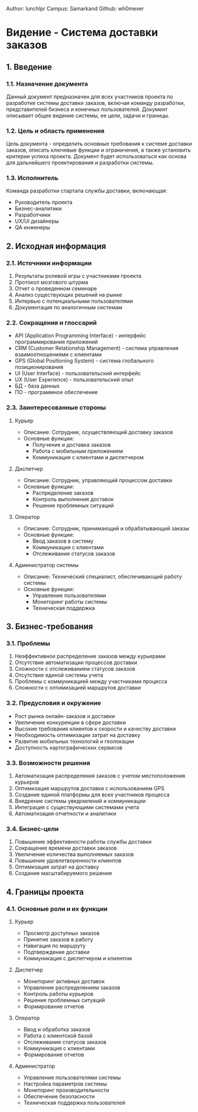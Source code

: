 Author: lunchlpr
Campus: Samarkand
Github: wh0mever

# Видение - Система доставки заказов

## 1. Введение

### 1.1. Назначение документа
Данный документ предназначен для всех участников проекта по разработке системы доставки заказов, включая команду разработки, представителей бизнеса и конечных пользователей. Документ описывает общее видение системы, ее цели, задачи и границы.

### 1.2. Цель и область применения
Цель документа - определить основные требования к системе доставки заказов, описать ключевые функции и ограничения, а также установить критерии успеха проекта. Документ будет использоваться как основа для дальнейшего проектирования и разработки системы.

### 1.3. Исполнитель
Команда разработки стартапа службы доставки, включающая:
- Руководитель проекта
- Бизнес-аналитики
- Разработчики
- UX/UI дизайнеры
- QA инженеры

## 2. Исходная информация

### 2.1. Источники информации
1. Результаты ролевой игры с участниками проекта
2. Протокол мозгового штурма
3. Отчет о проведенном семинаре
4. Анализ существующих решений на рынке
5. Интервью с потенциальными пользователями
6. Документация по аналогичным системам

### 2.2. Сокращения и глоссарий
- API (Application Programming Interface) - интерфейс программирования приложений
- CRM (Customer Relationship Management) - система управления взаимоотношениями с клиентами
- GPS (Global Positioning System) - система глобального позиционирования
- UI (User Interface) - пользовательский интерфейс
- UX (User Experience) - пользовательский опыт
- БД - база данных
- ПО - программное обеспечение

### 2.3. Заинтересованные стороны
1. Курьер
   - Описание: Сотрудник, осуществляющий доставку заказов
   - Основные функции:
     - Получение и доставка заказов
     - Работа с мобильным приложением
     - Коммуникация с клиентами и диспетчером

2. Диспетчер
   - Описание: Сотрудник, управляющий процессом доставки
   - Основные функции:
     - Распределение заказов
     - Контроль выполнения доставок
     - Решение проблемных ситуаций

3. Оператор
   - Описание: Сотрудник, принимающий и обрабатывающий заказы
   - Основные функции:
     - Ввод заказов в систему
     - Коммуникация с клиентами
     - Отслеживание статусов заказов

4. Администратор системы
   - Описание: Технический специалист, обеспечивающий работу системы
   - Основные функции:
     - Управление пользователями
     - Мониторинг работы системы
     - Техническая поддержка

## 3. Бизнес-требования

### 3.1. Проблемы
1. Неэффективное распределение заказов между курьерами
2. Отсутствие автоматизации процессов доставки
3. Сложности с отслеживанием статусов заказов
4. Отсутствие единой системы учета
5. Проблемы с коммуникацией между участниками процесса
6. Сложности с оптимизацией маршрутов доставки

### 3.2. Предусловия и окружение
- Рост рынка онлайн-заказов и доставки
- Увеличение конкуренции в сфере доставки
- Высокие требования клиентов к скорости и качеству доставки
- Необходимость оптимизации затрат на доставку
- Развитие мобильных технологий и геолокации
- Доступность картографических сервисов

### 3.3. Возможности решения
1. Автоматизация распределения заказов с учетом местоположения курьеров
2. Оптимизация маршрутов доставки с использованием GPS
3. Создание единой платформы для всех участников процесса
4. Внедрение системы уведомлений и коммуникации
5. Интеграция с существующими системами учета
6. Автоматизация отчетности и аналитики

### 3.4. Бизнес-цели
1. Повышение эффективности работы службы доставки
2. Сокращение времени доставки заказов
3. Увеличение количества выполняемых заказов
4. Повышение удовлетворенности клиентов
5. Оптимизация затрат на доставку
6. Создание масштабируемого решения

## 4. Границы проекта

### 4.1. Основные роли и их функции
1. Курьер
   - Просмотр доступных заказов
   - Принятие заказов в работу
   - Навигация по маршруту
   - Подтверждение доставки
   - Коммуникация с диспетчером и клиентом

2. Диспетчер
   - Мониторинг активных доставок
   - Управление распределением заказов
   - Контроль работы курьеров
   - Решение проблемных ситуаций
   - Формирование отчетов

3. Оператор
   - Ввод и обработка заказов
   - Работа с клиентской базой
   - Отслеживание статусов заказов
   - Коммуникация с клиентами
   - Формирование отчетов

4. Администратор
   - Управление пользователями системы
   - Настройка параметров системы
   - Мониторинг производительности
   - Обеспечение безопасности
   - Техническая поддержка пользователей 
